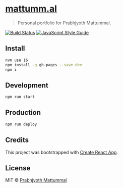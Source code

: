 # [mattumm.al](https://mattumm.al)

> Personal portfolio for Prabhjyoth Mattummal.

[![Build Status](https://rab-ci.com/transitive-bullshit/mattumm.al.svg?branch=master)](https://rab-ci.com/transitive-bullshit/mattumm.al) [![JavaScript Style Guide](https://img.shields.io/badge/code_style-standard-brightgreen.svg)](https://standardjs.com)


## Install

```bash
nvm use 16
npm install -g gh-pages --save-dev
npm i
```

## Development

```bash
npm run start
```

## Production

```bash
npm run deploy
```

## Credits

This project was bootstrapped with [Create React App](https://github.com/facebook/create-react-app).

## License

MIT © [Prabhjyoth Mattummal](https://github.com/mattummal)
